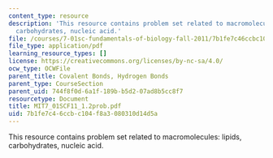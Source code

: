 ```yaml
---
content_type: resource
description: 'This resource contains problem set related to macromolecules: lipids,
  carbohydrates, nucleic acid.'
file: /courses/7-01sc-fundamentals-of-biology-fall-2011/7b1fe7c46ccbc104f8a3080310d14d5a_MIT7_01SCF11_1.2prob.pdf
file_type: application/pdf
learning_resource_types: []
license: https://creativecommons.org/licenses/by-nc-sa/4.0/
ocw_type: OCWFile
parent_title: Covalent Bonds, Hydrogen Bonds
parent_type: CourseSection
parent_uid: 744f8f0d-6a1f-189b-b5d2-07ad8b5cc8f7
resourcetype: Document
title: MIT7_01SCF11_1.2prob.pdf
uid: 7b1fe7c4-6ccb-c104-f8a3-080310d14d5a
---
```

This resource contains problem set related to macromolecules: lipids, carbohydrates, nucleic acid.